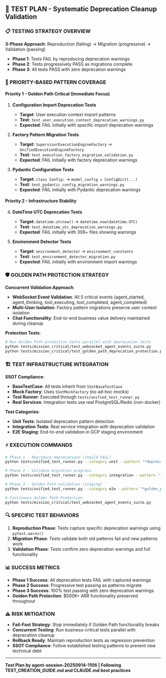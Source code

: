 ## 🧪 **TEST PLAN - Systematic Deprecation Cleanup Validation**

### 📋 **TESTING STRATEGY OVERVIEW**

**3-Phase Approach**: Reproduction (failing) → Migration (progressive) → Validation (passing)
- **Phase 1**: Tests FAIL by reproducing deprecation warnings
- **Phase 2**: Tests progressively PASS as migrations complete
- **Phase 3**: All tests PASS with zero deprecation warnings

### 🎯 **PRIORITY-BASED PATTERN COVERAGE**

#### **Priority 1 - Golden Path Critical** (Immediate Focus)

1. **Configuration Import Deprecation Tests**
   - **Target**: User execution context import patterns
   - **Test**: `test_user_execution_context_deprecation_warnings.py`
   - **Expected**: FAIL initially with specific import deprecation warnings

2. **Factory Pattern Migration Tests**
   - **Target**: `SupervisorExecutionEngineFactory` → `UnifiedExecutionEngineFactory`
   - **Test**: `test_execution_factory_migration_validation.py`
   - **Expected**: FAIL initially with factory deprecation warnings

3. **Pydantic Configuration Tests**
   - **Target**: `class Config:` → `model_config = ConfigDict(...)`
   - **Test**: `test_pydantic_config_migration_warnings.py`
   - **Expected**: FAIL initially with Pydantic deprecation warnings

#### **Priority 2 - Infrastructure Stability**

4. **DateTime UTC Deprecation Tests**
   - **Target**: `datetime.utcnow()` → `datetime.now(datetime.UTC)`
   - **Test**: `test_datetime_utc_deprecation_warnings.py`
   - **Expected**: FAIL initially with 308+ files showing warnings

5. **Environment Detector Tests**
   - **Target**: `environment_detector` → `environment_constants`
   - **Test**: `test_environment_detector_migration.py`
   - **Expected**: FAIL initially with environment import warnings

### 🛡️ **GOLDEN PATH PROTECTION STRATEGY**

**Concurrent Validation Approach**:
- **WebSocket Event Validation**: All 5 critical events (agent_started, agent_thinking, tool_executing, tool_completed, agent_completed)
- **Multi-User Isolation**: Factory pattern migrations preserve user context isolation
- **Chat Functionality**: End-to-end business value delivery maintained during cleanup

**Protection Tests**:
```bash
# Run Golden Path protection tests parallel with deprecation tests
python tests/mission_critical/test_websocket_agent_events_suite.py
python tests/mission_critical/test_golden_path_deprecation_protection.py
```

### 🏗️ **TEST INFRASTRUCTURE INTEGRATION**

**SSOT Compliance**:
- **BaseTestCase**: All tests inherit from `SSotBaseTestCase`
- **Mock Factory**: Uses `SSotMockFactory` (no ad-hoc mocks)
- **Test Runner**: Executed through `tests/unified_test_runner.py`
- **Real Services**: Integration tests use real PostgreSQL/Redis (non-docker)

**Test Categories**:
- **Unit Tests**: Isolated deprecation pattern detection
- **Integration Tests**: Real service integration with deprecation validation
- **E2E Staging**: End-to-end validation in GCP staging environment

### ⚡ **EXECUTION COMMANDS**

```bash
# Phase 1 - Reproduce deprecations (should FAIL)
python tests/unified_test_runner.py --category unit --pattern "*deprecation*"

# Phase 2 - Validate migration progress
python tests/unified_test_runner.py --category integration --pattern "*deprecation*" --real-services

# Phase 3 - Golden Path validation (staging)
python tests/unified_test_runner.py --category e2e --pattern "*golden_path*deprecation*" --env staging

# Continuous Golden Path Protection
python tests/mission_critical/test_websocket_agent_events_suite.py
```

### 🔍 **SPECIFIC TEST BEHAVIORS**

1. **Reproduction Phase**: Tests capture specific deprecation warnings using `pytest.warns()`
2. **Migration Phase**: Tests validate both old patterns fail and new patterns work
3. **Validation Phase**: Tests confirm zero deprecation warnings and full functionality

### 📊 **SUCCESS METRICS**

- **Phase 1 Success**: All deprecation tests FAIL with captured warnings
- **Phase 2 Success**: Progressive test passing as patterns migrate
- **Phase 3 Success**: 100% test passing with zero deprecation warnings
- **Golden Path Protection**: $500K+ ARR functionality preserved throughout

### ⚠️ **RISK MITIGATION**

- **Fail-Fast Strategy**: Stop immediately if Golden Path functionality breaks
- **Concurrent Testing**: Run business-critical tests parallel with deprecation cleanup
- **Rollback Ready**: Maintain reproduction tests as regression prevention
- **SSOT Compliance**: Follow established testing patterns to prevent new technical debt

---
**Test Plan by agent-session-20250914-1106 | Following TEST_CREATION_GUIDE.md and CLAUDE.md best practices**